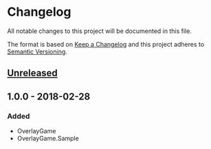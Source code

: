 # Changelog
All notable changes to this project will be documented in this file.

The format is based on [Keep a Changelog](http://keepachangelog.com/en/1.0.0/)
and this project adheres to [Semantic Versioning](http://semver.org/spec/v2.0.0.html).

## [Unreleased]

## 1.0.0 - 2018-02-28
### Added
- OverlayGame
- OverlayGame.Sample

[Unreleased]: https://github.com/j3soon/OverlayWindow/compare/v1.0.0...HEAD